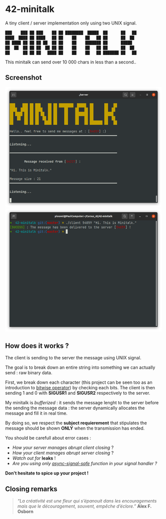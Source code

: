 # 42-minitalk
A tiny client / server implementation only using two UNIX signal.


```
███    ███ ██ ███    ██ ██ ████████  █████  ██      ██   ██
████  ████ ██ ████   ██ ██    ██    ██   ██ ██      ██  ██  
██ ████ ██ ██ ██ ██  ██ ██    ██    ███████ ██      █████   
██  ██  ██ ██ ██  ██ ██ ██    ██    ██   ██ ██      ██  ██  
██      ██ ██ ██   ████ ██    ██    ██   ██ ███████ ██   ██ 
```

This minitalk can send over 10 000 chars in less than a second..

## Screenshot

![server](assets/imgs/server.png)
![client](assets/imgs/client.png)

## How does it works ?

The client is sending to the server the message using UNIX signal.

The goal is to break down an entire string into something we can actually send : raw binary data.

First, we break down each character (this project can be seen too as an introduction to [bitwise operator](https://en.wikipedia.org/wiki/Bitwise_operation)) by checking each bits. The client is then sending 1 and 0 with **SIGUSR1** and **SIGUSR2** respectively to the server.

My minitalk is *bufferized* : it sends the message lenght to the server before the sending the message data : the server dynamically allocates the message and fill it in real time.

By doing so, we respect the **subject requierement** that stipulates the message should be shown **ONLY** when the transmission has ended.

You should be carefull about error cases : 

* *How your server manages abrupt client closing* ?
* *How your client manages abrupt server closing* ?
* *Watch out for* **leaks** !
* *Are you using only [async-signal-safe](https://man7.org/linux/man-pages/man7/signal-safety.7.html) function in your signal handler ?*

**Don't hesitate to spice up your project !**

## Closing remarks

>	<cite>“La créativité est une fleur qui s’épanouit dans les encouragements mais que le découragement, souvent, empêche d’éclore.”</cite>
**Alex F. Osborn**
